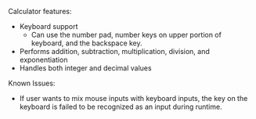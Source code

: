 Calculator features:

- Keyboard support
  - Can use the number pad, number keys on upper portion of keyboard, and the backspace key. 
- Performs addition, subtraction, multiplication, division, and exponentiation
- Handles both integer and decimal values

Known Issues:
- If user wants to mix mouse inputs with keyboard inputs, the <Enter> key on the keyboard is failed to be recognized as an input during
    runtime.
